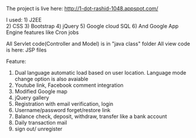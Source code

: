 The project is live here:
http://1-dot-rashid-1048.appspot.com/

I used: 1) J2EE                                                                                                                           
	2) CSS 
	3) Bootstrap 
	4) jQuery 
	5) Google cloud SQL
	6) And Google App Engine features like Cron jobs

All Servlet code(Controller and Model) is in "java class" folder
All view code is here: JSP files

Feature:
1) Dual language automatic load based on user location. Language mode change option is also avaiable
2) Youtube link, Facebook comment integration
3) Modified Google map
4) jQuery gallery
5) Registration with email verification, login
6) Username/password forget/restore link
7) Balance check, deposit, withdraw, transfer like a bank account
8) Daily transaction mail
9) sign out/ unregister
